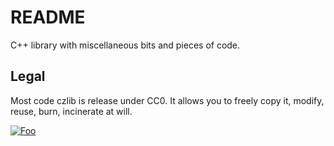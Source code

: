 # README #

C++ library with miscellaneous bits and pieces of code.

## Legal ##

Most code czlib is release under CC0. It allows you to freely copy it, modify, reuse, burn, incinerate at will.

[![Foo](http://i.creativecommons.org/p/zero/1.0/88x31.png)](http://creativecommons.org/publicdomain/zero/1.0/)